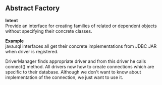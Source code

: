 ## Abstract Factory
**Intent**  
Provide an interface for creating families of related or dependent objects without specifying their concrete classes.

**Example**  
java.sql interfaces all get their concrete implementations from JDBC JAR when driver is registered.

DriverManager finds appropriate driver and from this driver he calls connect() method. All drivers now how to create connections which are specific to their database. Although we don't want to know about implementation of the connection, we just want to use it.
